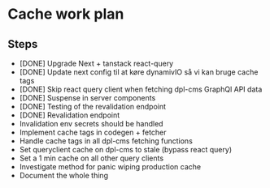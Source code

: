 # Cache work plan

## Steps

* [DONE] Upgrade Next + tanstack react-query
* [DONE] Update next config til at køre dynamivIO så vi kan bruge cache tags
* [DONE] Skip react query client when fetching dpl-cms GraphQl API data
* [DONE] Suspense in server components
* [DONE] Testing of the revalidation endpoint
* [DONE] Revalidation endpoint
* Invalidation env secrets should be handled
* Implement cache tags in codegen + fetcher
* Handle cache tags in all dpl-cms fetching functions
* Set queryclient cache on dpl-cms to stale (bypass react query)
* Set a 1 min cache on all other query clients
* Investigate method for panic wiping production cache
* Document the whole thing
